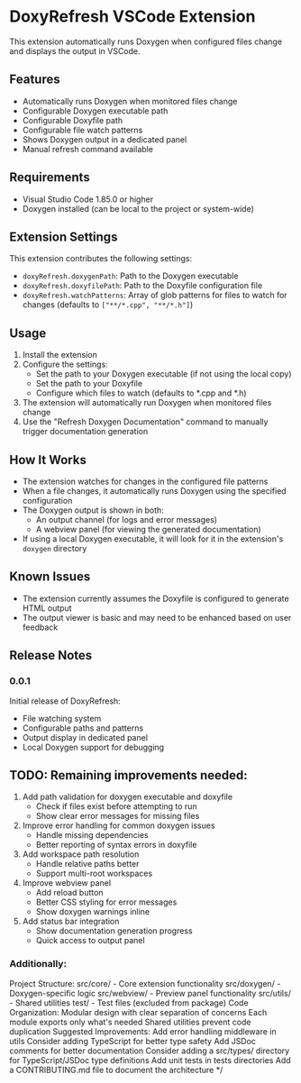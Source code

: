 # DoxyRefresh VSCode Extension

This extension automatically runs Doxygen when configured files change and displays the output in VSCode.

## Features

- Automatically runs Doxygen when monitored files change
- Configurable Doxygen executable path
- Configurable Doxyfile path
- Configurable file watch patterns
- Shows Doxygen output in a dedicated panel
- Manual refresh command available

## Requirements

- Visual Studio Code 1.85.0 or higher
- Doxygen installed (can be local to the project or system-wide)

## Extension Settings

This extension contributes the following settings:

* `doxyRefresh.doxygenPath`: Path to the Doxygen executable
* `doxyRefresh.doxyfilePath`: Path to the Doxyfile configuration file
* `doxyRefresh.watchPatterns`: Array of glob patterns for files to watch for changes (defaults to `["**/*.cpp", "**/*.h"]`)

## Usage

1. Install the extension
2. Configure the settings:
   - Set the path to your Doxygen executable (if not using the local copy)
   - Set the path to your Doxyfile
   - Configure which files to watch (defaults to *.cpp and *.h)
3. The extension will automatically run Doxygen when monitored files change
4. Use the "Refresh Doxygen Documentation" command to manually trigger documentation generation

## How It Works

- The extension watches for changes in the configured file patterns
- When a file changes, it automatically runs Doxygen using the specified configuration
- The Doxygen output is shown in both:
  - An output channel (for logs and error messages)
  - A webview panel (for viewing the generated documentation)
- If using a local Doxygen executable, it will look for it in the extension's `doxygen` directory

## Known Issues

- The extension currently assumes the Doxyfile is configured to generate HTML output
- The output viewer is basic and may need to be enhanced based on user feedback

## Release Notes

### 0.0.1

Initial release of DoxyRefresh:
- File watching system
- Configurable paths and patterns
- Output display in dedicated panel
- Local Doxygen support for debugging



## TODO: Remaining improvements needed:
1. Add path validation for doxygen executable and doxyfile
   - Check if files exist before attempting to run
   - Show clear error messages for missing files
2. Improve error handling for common doxygen issues
   - Handle missing dependencies
   - Better reporting of syntax errors in doxyfile
3. Add workspace path resolution
   - Handle relative paths better
   - Support multi-root workspaces
4. Improve webview panel
   - Add reload button
   - Better CSS styling for error messages
   - Show doxygen warnings inline
5. Add status bar integration
   - Show documentation generation progress
   - Quick access to output panel


### Additionally:   

Project Structure:
    src/core/ - Core extension functionality
    src/doxygen/ - Doxygen-specific logic
    src/webview/ - Preview panel functionality
    src/utils/ - Shared utilities
    test/ - Test files (excluded from package)
Code Organization:
    Modular design with clear separation of concerns
    Each module exports only what's needed
    Shared utilities prevent code duplication
Suggested Improvements:
    Add error handling middleware in utils
    Consider adding TypeScript for better type safety
    Add JSDoc comments for better documentation
    Consider adding a src/types/ directory for TypeScript/JSDoc type definitions
    Add unit tests in tests directories
    Add a CONTRIBUTING.md file to document the architecture
*/
